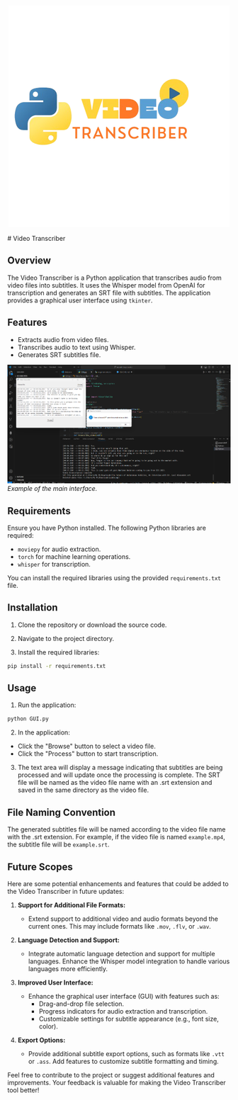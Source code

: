 <p align="center">
  <img src="samples/logo1.png" alt="LOGO" />
</p>
# Video Transcriber

## Overview

The Video Transcriber is a Python application that transcribes audio from video files into subtitles. It uses the Whisper model from OpenAI for transcription and generates an SRT file with subtitles. The application provides a graphical user interface using `tkinter`.

## Features

- Extracts audio from video files.
- Transcribes audio to text using Whisper.
- Generates SRT subtitles file.

![Screenshot of the Video Transcriber - Image 1](samples/sample.png)
*Example of the main interface.*
## Requirements

Ensure you have Python installed. The following Python libraries are required:

- `moviepy` for audio extraction.
- `torch` for machine learning operations.
- `whisper` for transcription.

You can install the required libraries using the provided `requirements.txt` file.

## Installation

1. Clone the repository or download the source code.

2. Navigate to the project directory.

3. Install the required libraries:
```bash
pip install -r requirements.txt
```

## Usage
1. Run the application:
``` bash
python GUI.py
```
2. In the application:
- Click the "Browse" button to select a video file.
- Click the "Process" button to start transcription.

3. The text area will display a message indicating that subtitles are being processed and will update once the processing is complete. The SRT file will be named as the video file name with an .srt extension and saved in the same directory as the video file.

## File Naming Convention
The generated subtitles file will be named according to the video file name with the .srt extension. For example, if the video file is named `example.mp4`, the subtitle file will be `example.srt`.

## Future Scopes

Here are some potential enhancements and features that could be added to the Video Transcriber in future updates:

1. **Support for Additional File Formats:**
   - Extend support to additional video and audio formats beyond the current ones. This may include formats like `.mov`, `.flv`, or `.wav`.

2. **Language Detection and Support:**
   - Integrate automatic language detection and support for multiple languages. Enhance the Whisper model integration to handle various languages more efficiently.


3. **Improved User Interface:**
   - Enhance the graphical user interface (GUI) with features such as:
     - Drag-and-drop file selection.
     - Progress indicators for audio extraction and transcription.
     - Customizable settings for subtitle appearance (e.g., font size, color).


4. **Export Options:**
   - Provide additional subtitle export options, such as formats like `.vtt` or `.ass`. Add features to customize subtitle formatting and timing.

Feel free to contribute to the project or suggest additional features and improvements. Your feedback is valuable for making the Video Transcriber tool better!